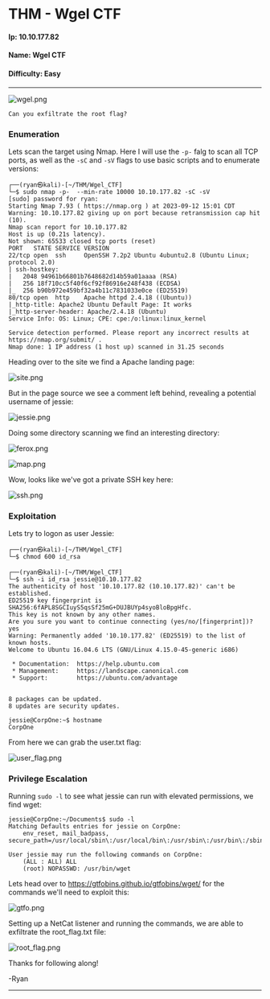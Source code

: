# THM - Wgel CTF

#### Ip: 10.10.177.82
#### Name: Wgel CTF
#### Difficulty: Easy

----------------------------------------------------------------------

![wgel.png](../assets/wgel_ctf_assets/wgel.png)

```text
Can you exfiltrate the root flag?
```

### Enumeration

Lets scan the target using Nmap. Here I will use the `-p-` falg to scan all TCP ports, as well as the `-sC` and `-sV` flags to use basic scripts and to enumerate versions:

```text
┌──(ryan㉿kali)-[~/THM/Wgel_CTF]
└─$ sudo nmap -p-  --min-rate 10000 10.10.177.82 -sC -sV
[sudo] password for ryan: 
Starting Nmap 7.93 ( https://nmap.org ) at 2023-09-12 15:01 CDT
Warning: 10.10.177.82 giving up on port because retransmission cap hit (10).
Nmap scan report for 10.10.177.82
Host is up (0.21s latency).
Not shown: 65533 closed tcp ports (reset)
PORT   STATE SERVICE VERSION
22/tcp open  ssh     OpenSSH 7.2p2 Ubuntu 4ubuntu2.8 (Ubuntu Linux; protocol 2.0)
| ssh-hostkey: 
|   2048 94961b66801b7648682d14b59a01aaaa (RSA)
|   256 18f710cc5f40f6cf92f86916e248f438 (ECDSA)
|_  256 b90b972e459bf32a4b11c7831033e0ce (ED25519)
80/tcp open  http    Apache httpd 2.4.18 ((Ubuntu))
|_http-title: Apache2 Ubuntu Default Page: It works
|_http-server-header: Apache/2.4.18 (Ubuntu)
Service Info: OS: Linux; CPE: cpe:/o:linux:linux_kernel

Service detection performed. Please report any incorrect results at https://nmap.org/submit/ .
Nmap done: 1 IP address (1 host up) scanned in 31.25 seconds
```

Heading over to the site we find a Apache landing page:

![site.png](../assets/wgel_ctf_assets/site.png)

But in the page source we see a comment left behind, revealing a potential username of jessie:

![jessie.png](../assets/wgel_ctf_assets/jessie.png)

Doing some directory scanning we find an interesting directory:

![ferox.png](../assets/wgel_ctf_assets/ferox.png)

![map.png](../assets/wgel_ctf_assets/map.png)

Wow, looks like we've got a private SSH key here:

![ssh.png](../assets/wgel_ctf_assets/ssh.png)

### Exploitation

Lets try to logon as user Jessie:

```text
┌──(ryan㉿kali)-[~/THM/Wgel_CTF]
└─$ chmod 600 id_rsa
                                                                                                                             
┌──(ryan㉿kali)-[~/THM/Wgel_CTF]
└─$ ssh -i id_rsa jessie@10.10.177.82                   
The authenticity of host '10.10.177.82 (10.10.177.82)' can't be established.
ED25519 key fingerprint is SHA256:6fAPL8SGCIuyS5qsSf25mG+DUJBUYp4syoBloBpgHfc.
This key is not known by any other names.
Are you sure you want to continue connecting (yes/no/[fingerprint])? yes
Warning: Permanently added '10.10.177.82' (ED25519) to the list of known hosts.
Welcome to Ubuntu 16.04.6 LTS (GNU/Linux 4.15.0-45-generic i686)

 * Documentation:  https://help.ubuntu.com
 * Management:     https://landscape.canonical.com
 * Support:        https://ubuntu.com/advantage


8 packages can be updated.
8 updates are security updates.

jessie@CorpOne:~$ hostname
CorpOne
```

From here we can grab the user.txt flag:

![user_flag.png](../assets/wgel_ctf_assets/user_flag.png)

### Privilege Escalation

Running `sudo -l` to see what jessie can run with elevated permissions, we find wget:

```text
jessie@CorpOne:~/Documents$ sudo -l
Matching Defaults entries for jessie on CorpOne:
    env_reset, mail_badpass, secure_path=/usr/local/sbin\:/usr/local/bin\:/usr/sbin\:/usr/bin\:/sbin\:/bin\:/snap/bin

User jessie may run the following commands on CorpOne:
    (ALL : ALL) ALL
    (root) NOPASSWD: /usr/bin/wget
```

Lets head over to https://gtfobins.github.io/gtfobins/wget/ for the commands we'll need to exploit this:

![gtfo.png](../assets/wgel_ctf_assets/gtfo.png)

Setting up a NetCat listener and running the commands, we are able to exfiltrate the root_flag.txt file:

![root_flag.png](../assets/wgel_ctf_assets/root_flag.png)

Thanks for following along!

-Ryan

--------------------------------------------
